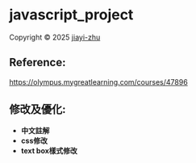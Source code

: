 # javascript_project

<p> Copyright © 2025 <a href="https://github.com/zhu7055">jiayi-zhu</a></p>

## Reference:
https://olympus.mygreatlearning.com/courses/47896

## 修改及優化:
* **中文註解**
* **css修改**
* **text box樣式修改**
